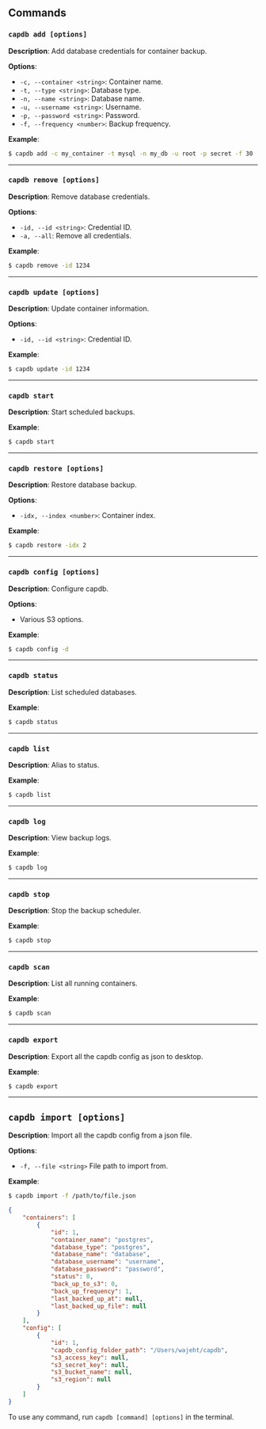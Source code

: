 ## Commands

### `capdb add [options]`

**Description**:
Add database credentials for container backup.

**Options**:

- `-c, --container <string>`: Container name.
- `-t, --type <string>`: Database type.
- `-n, --name <string>`: Database name.
- `-u, --username <string>`: Username.
- `-p, --password <string>`: Password.
- `-f, --frequency <number>`: Backup frequency.

**Example**:

```bash
$ capdb add -c my_container -t mysql -n my_db -u root -p secret -f 30
```

---

### `capdb remove [options]`

**Description**:
Remove database credentials.

**Options**:

- `-id, --id <string>`: Credential ID.
- `-a, --all`: Remove all credentials.

**Example**:

```bash
$ capdb remove -id 1234
```

---

### `capdb update [options]`

**Description**:
Update container information.

**Options**:

- `-id, --id <string>`: Credential ID.

**Example**:

```bash
$ capdb update -id 1234
```

---

### `capdb start`

**Description**:
Start scheduled backups.

**Example**:

```bash
$ capdb start
```

---

### `capdb restore [options]`

**Description**:
Restore database backup.

**Options**:

- `-idx, --index <number>`: Container index.

**Example**:

```bash
$ capdb restore -idx 2
```

---

### `capdb config [options]`

**Description**:
Configure capdb.

**Options**:

- Various S3 options.

**Example**:

```bash
$ capdb config -d
```

---

### `capdb status`

**Description**:
List scheduled databases.

**Example**:

```bash
$ capdb status
```

---

### `capdb list`

**Description**:
Alias to status.

**Example**:

```bash
$ capdb list
```

---

### `capdb log`

**Description**:
View backup logs.

**Example**:

```bash
$ capdb log
```

---

### `capdb stop`

**Description**:
Stop the backup scheduler.

**Example**:

```bash
$ capdb stop
```

---

### `capdb scan`

**Description**:
List all running containers.

**Example**:

```bash
$ capdb scan
```

---

### `capdb export`

**Description**:
Export all the capdb config as json to desktop.

**Example**:

```bash
$ capdb export
```

---

## `capdb import [options]`

**Description**:
Import all the capdb config from a json file.

**Options**:

- `-f, --file <string>` File path to import from.
  
**Example**:

```bash
$ capdb import -f /path/to/file.json
```

```json
{
	"containers": [
		{
			"id": 1,
			"container_name": "postgres",
			"database_type": "postgres",
			"database_name": "database",
			"database_username": "username",
			"database_password": "password",
			"status": 0,
			"back_up_to_s3": 0,
			"back_up_frequency": 1,
			"last_backed_up_at": null,
			"last_backed_up_file": null
		}
	],
	"config": [
		{
			"id": 1,
			"capdb_config_folder_path": "/Users/wajeht/capdb",
			"s3_access_key": null,
			"s3_secret_key": null,
			"s3_bucket_name": null,
			"s3_region": null
		}
	]
}
```

To use any command, run `capdb [command] [options]` in the terminal.
